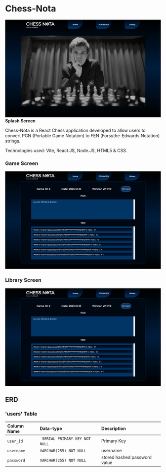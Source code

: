 # Chess-Nota

![splash](./src/img/splash.jpg)
**Splash Screen**

Chess-Nota is a React Chess application developed to allow users to convert PGN (Portable Game Notation) to FEN (Forsythe-Edwards Notation) strings.

Technologies used: Vite, React.JS, Node.JS, HTML5 & CSS. 

### Game Screen

![game](./src/img/game.jpg)

### Library Screen

![library](./src/img/game.jpg)

## ERD


### 'users' Table

| Column Name | Data-type     | Description |
| :-------- | :------- | :-----------|
| `user_id`      | ` SERIAL PRIMARY KEY NOT NULL` | Primary Key
| `username` | `VARCHAR(255) NOT NULL` | username
| `password` | `VARCHAR(255) NOT NULL` | stored hashed password value